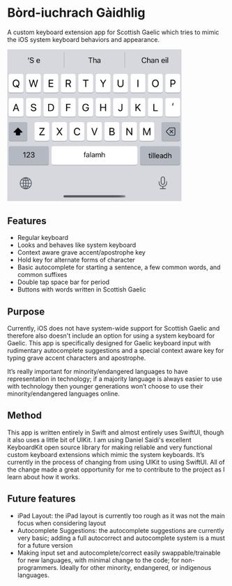 # Bòrd-iuchrach Gàidhlig

A custom keyboard extension app for Scottish Gaelic which tries to mimic the iOS system keyboard behaviors and appearance.  
<p align="leading">
    <img src ="Resources/Keyboard Picture.png" width=400 />
</p>


## Features

- Regular keyboard 
- Looks and behaves like system keyboard
- Context aware grave accent/apostrophe key
- Hold key for alternate forms of character
- Basic autocomplete for starting a sentence, a few common words, and common suffixes
- Double tap space bar for period
- Buttons with words written in Scottish Gaelic

## Purpose

Currently, iOS does not have system-wide support for Scottish Gaelic and therefore also doesn't include an option for using a system keyboard for Gaelic.  This app is specifically designed for Gaelic keyboard input with rudimentary autocomplete suggestions and a special context aware key for typing grave accent characters and apostrophe.  

It’s really important for minority/endangered languages to have representation in technology; if a majority language is always easier to use with technology then younger generations won’t choose to use their minority/endangered languages online.  

## Method

This app is written entirely in Swift and almost entirely uses SwiftUI, though it also uses a little bit of UIKit.  I am using Daniel Saidi's excellent KeyboardKit open source library for making reliable and very functional custom keyboard extensions which mimic the system keyboards.  It’s currently in the process of changing from using UIKit to using SwiftUI.  All of the change made a great opportunity for me to contribute to the project as I learn about how it works.

## Future features

- iPad Layout: the iPad layout is currently too rough as it was not the main focus when considering layout
- Autocomplete Suggestions: the autocomplete suggestions are currently very basic; adding a full autocorrect and autocomplete system is a must for a future version
- Making input set and autocomplete/correct easily swappable/trainable for new languages, with minimal change to the code; for non-programmers.  Ideally for other minority, endangered, or indigenous languages.
